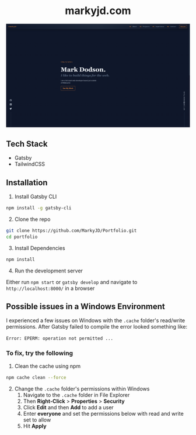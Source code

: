 <h1 align="center">
  markyjd.com
</h1>

![demo](/static/og.png)

## Tech Stack

- Gatsby
- TailwindCSS

## Installation

1. Install Gatsby CLI

```sh
npm install -g gatsby-cli
```

2. Clone the repo

```sh
git clone https://github.com/MarkyJD/Portfolio.git
cd portfolio
```

3. Install Dependencies

```sh
npm install
```

4. Run the development server

Either run `npm start` or `gatsby develop` and navigate to `http://localhost:8000/` in a browser

## Possible issues in a Windows Environment

I experienced a few issues on Windows with the `.cache` folder's read/write permissions. After Gatsby failed to compile the error looked something like:

`Error: EPERM: operation not permitted ...`

### To fix, try the following

1. Clean the cache using npm

```sh
npm cache clean --force
```

2. Change the `.cache` folder's permissions within Windows
   1. Navigate to the `.cache` folder in File Explorer
   2. Then **Right-Click** > **Properties** > **Security**
   3. Click **Edit** and then **Add** to add a user
   4. Enter **everyone** and set the permissions below with read and write set to allow
   5. Hit **Apply**
